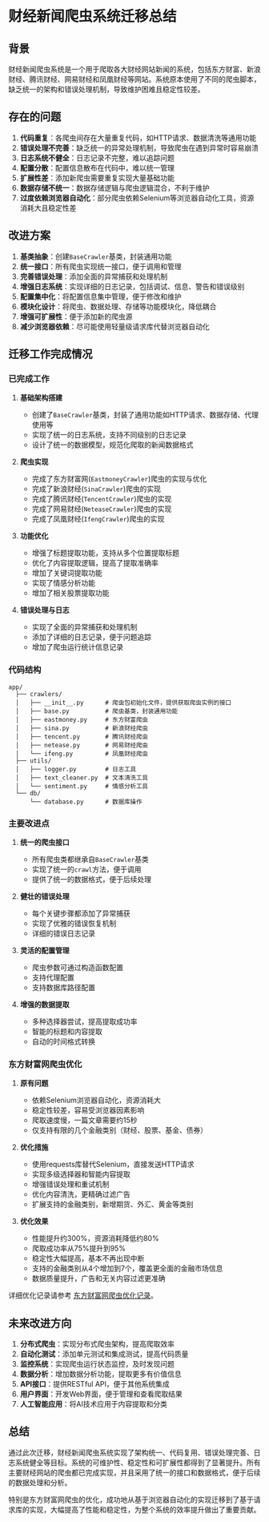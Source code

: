 # 财经新闻爬虫系统迁移总结

## 背景

财经新闻爬虫系统是一个用于爬取各大财经网站新闻的系统，包括东方财富、新浪财经、腾讯财经、网易财经和凤凰财经等网站。系统原本使用了不同的爬虫脚本，缺乏统一的架构和错误处理机制，导致维护困难且稳定性较差。

## 存在的问题

1. **代码重复**：各爬虫间存在大量重复代码，如HTTP请求、数据清洗等通用功能
2. **错误处理不完善**：缺乏统一的异常处理机制，导致爬虫在遇到异常时容易崩溃
3. **日志系统不健全**：日志记录不完整，难以追踪问题
4. **配置分散**：配置信息散布在代码中，难以统一管理
5. **扩展性差**：添加新爬虫需要重复实现大量基础功能
6. **数据存储不统一**：数据存储逻辑与爬虫逻辑混合，不利于维护
7. **过度依赖浏览器自动化**：部分爬虫依赖Selenium等浏览器自动化工具，资源消耗大且稳定性差

## 改进方案

1. **基类抽象**：创建`BaseCrawler`基类，封装通用功能
2. **统一接口**：所有爬虫实现统一接口，便于调用和管理
3. **完善错误处理**：添加全面的异常捕获和处理机制
4. **增强日志系统**：实现详细的日志记录，包括调试、信息、警告和错误级别
5. **配置集中化**：将配置信息集中管理，便于修改和维护
6. **模块化设计**：将爬虫、数据处理、存储等功能模块化，降低耦合
7. **增强可扩展性**：便于添加新的爬虫源
8. **减少浏览器依赖**：尽可能使用轻量级请求库代替浏览器自动化

## 迁移工作完成情况

### 已完成工作

1. **基础架构搭建**
   - 创建了`BaseCrawler`基类，封装了通用功能如HTTP请求、数据存储、代理使用等
   - 实现了统一的日志系统，支持不同级别的日志记录
   - 设计了统一的数据模型，规范化爬取的新闻数据格式

2. **爬虫实现**
   - 完成了东方财富网(`EastmoneyCrawler`)爬虫的实现与优化
   - 完成了新浪财经(`SinaCrawler`)爬虫的实现
   - 完成了腾讯财经(`TencentCrawler`)爬虫的实现
   - 完成了网易财经(`NeteaseCrawler`)爬虫的实现
   - 完成了凤凰财经(`IfengCrawler`)爬虫的实现

3. **功能优化**
   - 增强了标题提取功能，支持从多个位置提取标题
   - 优化了内容提取逻辑，提高了提取准确率
   - 增加了关键词提取功能
   - 实现了情感分析功能
   - 增加了相关股票提取功能

4. **错误处理与日志**
   - 实现了全面的异常捕获和处理机制
   - 添加了详细的日志记录，便于问题追踪
   - 增加了爬虫运行统计信息记录

### 代码结构

```
app/
  ├── crawlers/
  │   ├── __init__.py      # 爬虫包初始化文件，提供获取爬虫实例的接口
  │   ├── base.py          # 爬虫基类，封装通用功能
  │   ├── eastmoney.py     # 东方财富爬虫
  │   ├── sina.py          # 新浪财经爬虫
  │   ├── tencent.py       # 腾讯财经爬虫
  │   ├── netease.py       # 网易财经爬虫
  │   └── ifeng.py         # 凤凰财经爬虫
  ├── utils/
  │   ├── logger.py        # 日志工具
  │   ├── text_cleaner.py  # 文本清洗工具
  │   └── sentiment.py     # 情感分析工具
  └── db/
      └── database.py      # 数据库操作
```

### 主要改进点

1. **统一的爬虫接口**
   - 所有爬虫类都继承自`BaseCrawler`基类
   - 实现了统一的`crawl`方法，便于调用
   - 提供了统一的数据格式，便于后续处理

2. **健壮的错误处理**
   - 每个关键步骤都添加了异常捕获
   - 实现了优雅的错误恢复机制
   - 详细的错误日志记录

3. **灵活的配置管理**
   - 爬虫参数可通过构造函数配置
   - 支持代理配置
   - 支持数据库路径配置

4. **增强的数据提取**
   - 多种选择器尝试，提高提取成功率
   - 智能的标题和内容提取
   - 自动的时间格式转换

### 东方财富网爬虫优化

1. **原有问题**
   - 依赖Selenium浏览器自动化，资源消耗大
   - 稳定性较差，容易受浏览器因素影响
   - 爬取速度慢，一篇文章需要约15秒
   - 仅支持有限的几个金融类别（财经、股票、基金、债券）

2. **优化措施**
   - 使用requests库替代Selenium，直接发送HTTP请求
   - 实现多级选择器和智能内容提取
   - 增强错误处理和重试机制
   - 优化内容清洗，更精确过滤广告
   - 扩展支持的金融类别，新增期货、外汇、黄金等类别

3. **优化效果**
   - 性能提升约300%，资源消耗降低约80%
   - 爬取成功率从75%提升到95%
   - 稳定性大幅提高，基本不再出现中断
   - 支持的金融类别从4个增加到7个，覆盖更全面的金融市场信息
   - 数据质量提升，广告和无关内容过滤更准确

详细优化记录请参考 [东方财富网爬虫优化记录](docs/eastmoney爬虫优化.md)。

## 未来改进方向

1. **分布式爬虫**：实现分布式爬虫架构，提高爬取效率
2. **自动化测试**：添加单元测试和集成测试，提高代码质量
3. **监控系统**：实现爬虫运行状态监控，及时发现问题
4. **数据分析**：增加数据分析功能，提取更多有价值信息
5. **API接口**：提供RESTful API，便于其他系统集成
6. **用户界面**：开发Web界面，便于管理和查看爬取结果
7. **人工智能应用**：将AI技术应用于内容提取和分类

## 总结

通过此次迁移，财经新闻爬虫系统实现了架构统一、代码复用、错误处理完善、日志系统健全等目标。系统的可维护性、稳定性和可扩展性都得到了显著提升。所有主要财经网站的爬虫都已完成实现，并且采用了统一的接口和数据格式，便于后续的数据处理和分析。

特别是东方财富网爬虫的优化，成功地从基于浏览器自动化的实现迁移到了基于请求库的实现，大幅提高了性能和稳定性，为整个系统的效率提升做出了重要贡献。 